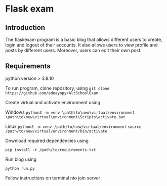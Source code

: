 # Flask exam

## Introduction

The flaskexam program is a basic blog that allows different users to create, login and logout of their accounts. It also allows users to view profile and  posts by different users. Moreover, users can edit their own post.

## Requirements

python version  >  3.8.10

To run program, clone repository, using `git clone https://github.com/adeayopy/AltSchoolExam`

Create virtual and activate environment using

Windows
`python3 -m venv \path\to\new\virtual\environment`
`\path\to\new\virtual\environment\Scripts\activate.bat`
 
Linux
`python3 -m venv /path/to/new/virtual/environment`
`source /path/to/new/virtual/environment/bin/activate`


Download required dependencies using 

`pip install -r /path/to/requirements.txt`

Run blog using 

`python run.py`

Follow instructions on terminal nto join server

